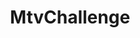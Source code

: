 ---
title: MtvChallenge
crosslinks:
- MtvStranded
- survivor
- livven
- AreYouTheOne
- ChallengePics
- metric_units
- thechallenge
- ProjectRunway
- cocacola
- BigBrother
- VPN
- GirlsMirin
- rickandmorty
- nfl
---